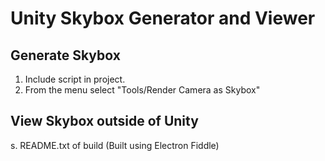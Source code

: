 # Unity Skybox Generator and Viewer
## Generate Skybox
1. Include script in project.
2. From the menu select "Tools/Render Camera as Skybox"

## View Skybox outside of Unity
s. README.txt of build
(Built using Electron Fiddle)